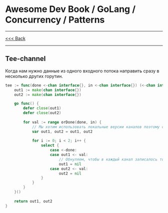 # Awesome Dev Book / GoLang / Concurrency / Patterns

***
[<<< Back](./PATTERNS.md)
***

## Tee-channel

Когда нам нужно данные из одного входного потока направить сразу в несколько других горутин. 

```go
tee := func(done <-chan interface{}, in <-chan interface{}) (<-chan interface{}, <-chan interface{}) {
    out1 := make(chan interface{})
    out2 := make(chan interface{})

    go func() {
        defer close(out1)
        defer close(out2)
		
        for val := range orDone(done, in) {
			// Мы хотим использовать локальные версии каналов поэтому скрываем глобальные
			var out1, out2 = out1, out2
			
            for i := 0; i < 2; i++ {
                select {
				    case <-done: 
                    case out1 <- val:
						// Обнуляем, чтобы в каждый канал записалось только один раз - запись в nil канал блок навсегда
                        out1 = nil
                    case out2 <- val:
                        out2 = nil
                }
            }
        }
    }()
	
    return out1, out2
}

```